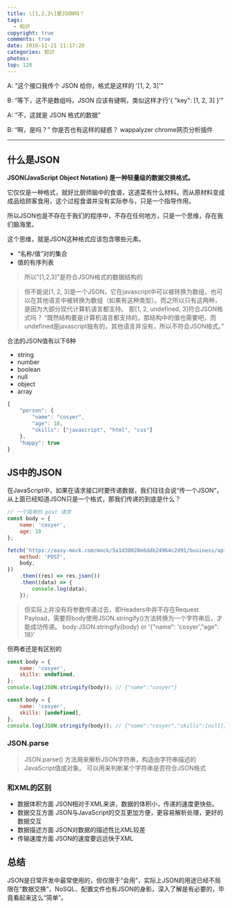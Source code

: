 ```yaml
---
title: \[1,2,3\]是JSON吗？
tags:
  - 知识
copyright: true
comments: true
date: 2018-11-21 11:17:20
categories: 知识
photos:
top: 120
---
```


A: “这个接口我传个 JSON 给你，格式是这样的 '[1, 2, 3]'”

B: “等下，这不是数组吗，JSON 应该有键啊，类似这样才行'{ "key": [1, 2, 3] }'”

A: “不，这就是 JSON 格式的数据”

B: “啊，是吗？”
你是否也有这样的疑惑？ wappalyzer chrome网页分析插件

--- 
<!-- more -->

## 什么是JSON

**JSON(JavaScript Object Notation) 是一种轻量级的数据交换格式。**

它仅仅是一种格式，就好比厨师脑中的食谱，这道菜有什么材料。而从原材料变成成品给顾客食用，这个过程食谱并没有实际参与，只是一个指导作用。

所以JSON也是不存在于我们的程序中，不存在任何地方，只是一个思维，存在我们脑海里。

这个思维，就是JSON这种格式应该包含哪些元素。

- “名称/值”对的集合
- 值的有序列表

> 所以"[1,2,3]"是符合JSON格式的数据结构的

> 但不能说[1, 2, 3]是一个JSON，它在javascript中可以被转换为数组，也可以在其他语言中被转换为数组（如果有这种类型）。而之所以只有这两种，是因为大部分现代计算机语言都支持。
那[1, 2, undefined, 3]符合JSON格式吗？
> “既然结构要是计算机语言都支持的，那结构中的值也需要吧，而undefined是javascript独有的，其他语言并没有，所以不符合JSON格式。”

合法的JSON值有以下6种
- string
- number
- boolean
- null
- object
- array

```javascript
{
    "person": {
        "name": "cosyer",
        "age": 18,
        "skills": ["javascript", "html", "css"]
    },
    "happy": true
}
```

## JS中的JSON
在JavaScript中，如果在请求接口时要传递数据，我们往往会说“传一个JSON”，从上面已经知道JSON只是一个格式，那我们传递的到底是什么？

```javascript
// 一个简单的 post 请求
const body = {
    name: 'cosyer',
    age: 18
};

fetch('https://easy-mock.com/mock/5a1d30028e6ddb24964c2d91/business/api/login', {
    method: 'POST',
    body,
})
    .then((res) => res.json())
    .then((data) => {
        console.log(data);
    });
```

> 但实际上并没有将参数传递过去，即Headers中并不存在Request Payload，需要将body使用JSON.stringify()方法转换为一个字符串后，才能成功传递。
body:JSON.stringify(body) or '{"name": 'cosyer',"age": 18}'

但两者还是有区别的

```javascript
const body = {
    name: 'cosyer',
    skills: undefined,
};
console.log(JSON.stringify(body)); // {"name":"cosyer"}
```

```javascript
const body = {
    name: 'cosyer',
    skills: [undefined],
};
console.log(JSON.stringify(body)); // {"name":"cosyer","skills":[null]}。
```

### JSON.parse
> JSON.parse() 方法用来解析JSON字符串，构造由字符串描述的JavaScript值或对象。
> 可以用来判断某个字符串是否符合JSON格式

### 和XML的区别
- 数据体积方面
JSON相对于XML来讲，数据的体积小，传递的速度更快些。
- 数据交互方面
JSON与JavaScript的交互更加方便，更容易解析处理，更好的数据交互
- 数据描述方面
JSON对数据的描述性比XML较差
- 传输速度方面
JSON的速度要远远快于XML

## 总结

JSON是日常开发中最常使用的，但仅限于“会用”，实际上JSON的用途已经不局限在“数据交换”，NoSQL、配置文件也有JSON的身影，深入了解是有必要的，毕竟看起来这么“简单”。